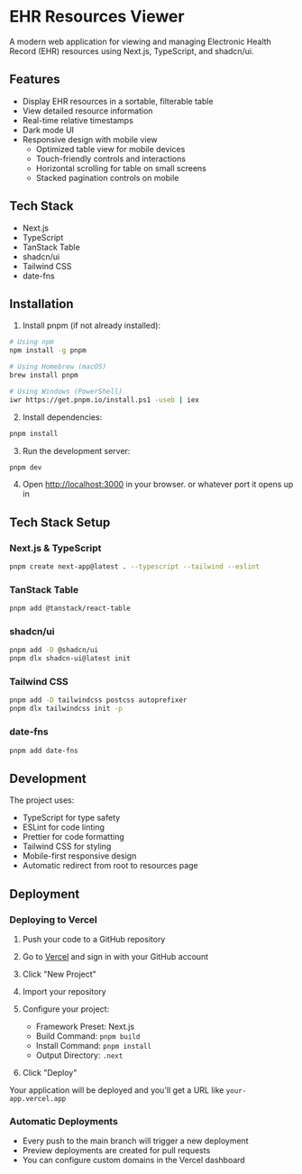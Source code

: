 # EHR Resources Viewer

A modern web application for viewing and managing Electronic Health Record (EHR) resources using Next.js, TypeScript, and shadcn/ui.

## Features

- Display EHR resources in a sortable, filterable table
- View detailed resource information
- Real-time relative timestamps
- Dark mode UI
- Responsive design with mobile view
  - Optimized table view for mobile devices
  - Touch-friendly controls and interactions
  - Horizontal scrolling for table on small screens
  - Stacked pagination controls on mobile

## Tech Stack

- Next.js
- TypeScript
- TanStack Table
- shadcn/ui
- Tailwind CSS
- date-fns

## Installation

1. Install pnpm (if not already installed):
```bash
# Using npm
npm install -g pnpm

# Using Homebrew (macOS)
brew install pnpm

# Using Windows (PowerShell)
iwr https://get.pnpm.io/install.ps1 -useb | iex
```

2. Install dependencies:
```bash
pnpm install
```

3. Run the development server:
```bash
pnpm dev
```

4. Open [http://localhost:3000](http://localhost:3000) in your browser. or whatever port it opens up in

## Tech Stack Setup

### Next.js & TypeScript
```bash
pnpm create next-app@latest . --typescript --tailwind --eslint
```

### TanStack Table
```bash
pnpm add @tanstack/react-table
```

### shadcn/ui
```bash
pnpm add -D @shadcn/ui
pnpm dlx shadcn-ui@latest init
```

### Tailwind CSS
```bash
pnpm add -D tailwindcss postcss autoprefixer
pnpm dlx tailwindcss init -p
```

### date-fns
```bash
pnpm add date-fns
```

## Development

The project uses:
- TypeScript for type safety
- ESLint for code linting
- Prettier for code formatting
- Tailwind CSS for styling
- Mobile-first responsive design
- Automatic redirect from root to resources page

## Deployment

### Deploying to Vercel

1. Push your code to a GitHub repository

2. Go to [Vercel](https://vercel.com) and sign in with your GitHub account

3. Click "New Project"

4. Import your repository

5. Configure your project:
   - Framework Preset: Next.js
   - Build Command: `pnpm build`
   - Install Command: `pnpm install`
   - Output Directory: `.next`


6. Click "Deploy"

Your application will be deployed and you'll get a URL like `your-app.vercel.app`

### Automatic Deployments

- Every push to the main branch will trigger a new deployment
- Preview deployments are created for pull requests
- You can configure custom domains in the Vercel dashboard

